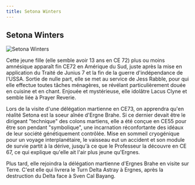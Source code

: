 ```yaml
---
title: Setona Winters
---
```


Setona Winters
--------------


![Setona Winters](/images/stories/manga/astray/persos/Setona.jpg)

Cette jeune fille (elle semble avoir 13 ans en CE 72) plus ou moins amnésique apparaît fin CE72 en Amérique du Sud, juste après la mise en application du Traité de Junius 7 et la fin de la guerre d'indépendance de l'USSA. Sortie de nulle part, elle se met au service de Jess Rabble, pour qui elle effectue toutes tâches ménagères, se révélant particulièrement douée en cuisine et en chant. Enjouée et mystérieuse, elle idolâtre Lacus Clyne et semble liée à Prayer Reverie.


Lors de la visite d'une délégation martienne en CE73, on apprendra qu'en réalité Setona est la soeur aînée d'Ergne Brahe. Si ce dernier devait être le dirigeant "technique" des colons martiens, elle a été conçue en CE55 pour être son pendant "symbolique", une incarnation réconfortante des idéaux de leur société génétiquement contrôlée. Mise en sommeil cryogénique pour un voyage interplanétaire, le vaisseau eut un accident et son module de survie partit à la dérive, jusqu'à ce que le Professeur la découvre en CE 67, ce qui explique qu'elle ait l'air plus jeune qu'Ergnes.


Plus tard, elle rejoindra la délégation martienne d'Ergnes Brahe en visite sur Terre. C'est elle qui livrera le Turn Delta Astray à Ergnes, après la destruction du Delta face à Sven Cal Bayang.


